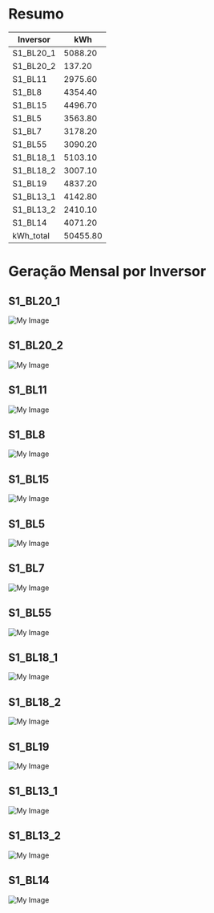 # Resumo
| Inversor | kWh    |
| -------- | ------ |
| S1_BL20_1       | 5088.20 |
| S1_BL20_2       | 137.20 |
| S1_BL11       | 2975.60 |
| S1_BL8       | 4354.40 |
| S1_BL15       | 4496.70 |
| S1_BL5       | 3563.80 |
| S1_BL7       | 3178.20 |
| S1_BL55       | 3090.20 |
| S1_BL18_1       | 5103.10 |
| S1_BL18_2       | 3007.10 |
| S1_BL19       | 4837.20 |
| S1_BL13_1       | 4142.80 |
| S1_BL13_2       | 2410.10 |
| S1_BL14       | 4071.20 |
| kWh_total       | 50455.80 |
# Geração Mensal por Inversor
## S1_BL20_1
![My Image](plots/S1_BL20_1.png)
## S1_BL20_2
![My Image](plots/S1_BL20_2.png)
## S1_BL11
![My Image](plots/S1_BL11.png)
## S1_BL8
![My Image](plots/S1_BL8.png)
## S1_BL15
![My Image](plots/S1_BL15.png)
## S1_BL5
![My Image](plots/S1_BL5.png)
## S1_BL7
![My Image](plots/S1_BL7.png)
## S1_BL55
![My Image](plots/S1_BL55.png)
## S1_BL18_1
![My Image](plots/S1_BL18_1.png)
## S1_BL18_2
![My Image](plots/S1_BL18_2.png)
## S1_BL19
![My Image](plots/S1_BL19.png)
## S1_BL13_1
![My Image](plots/S1_BL13_1.png)
## S1_BL13_2
![My Image](plots/S1_BL13_2.png)
## S1_BL14
![My Image](plots/S1_BL14.png)

